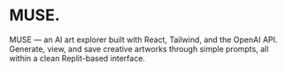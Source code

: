 # MUSE.
MUSE — an AI art explorer built with React, Tailwind, and the OpenAI API. Generate, view, and save creative artworks through simple prompts, all within a clean Replit-based interface.
